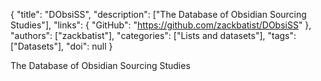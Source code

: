 {
  "title": "DObsiSS",
  "description": ["The Database of Obsidian Sourcing Studies"],
  "links": {
    "GitHub": "https://github.com/zackbatist/DObsiSS"
  },
  "authors": ["zackbatist"],
  "categories": ["Lists and datasets"],
  "tags": ["Datasets"],
  "doi": null
}

<!-- Generated by csv2md.R – do not edit by hand -->

The Database of Obsidian Sourcing Studies